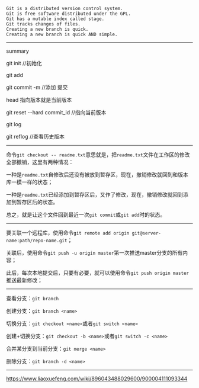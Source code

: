 ```
Git is a distributed version control system.
Git is free software distributed under the GPL.
Git has a mutable index called stage.
Git tracks changes of files.
Creating a new branch is quick.
Creating a new branch is quick AND simple.
```

------

summary

git init //初始化

git add <file>

git commit -m <message> //添加 提交

head 指向版本就是当前版本

git reset --hard commit_id    //指向当前版本

git log

git reflog   //查看历史版本

----

命令`git checkout -- readme.txt`意思就是，把`readme.txt`文件在工作区的修改全部撤销，这里有两种情况：

一种是`readme.txt`自修改后还没有被放到暂存区，现在，撤销修改就回到和版本库一模一样的状态；

一种是`readme.txt`已经添加到暂存区后，又作了修改，现在，撤销修改就回到添加到暂存区后的状态。

总之，就是让这个文件回到最近一次`git commit`或`git add`时的状态。

------

要关联一个远程库，使用命令`git remote add origin git@server-name:path/repo-name.git`；

关联后，使用命令`git push -u origin master`第一次推送master分支的所有内容；

此后，每次本地提交后，只要有必要，就可以使用命令`git push origin master`推送最新修改；

----

查看分支：`git branch`

创建分支：`git branch <name>`

切换分支：`git checkout <name>`或者`git switch <name>`

创建+切换分支：`git checkout -b <name>`或者`git switch -c <name>`

合并某分支到当前分支：`git merge <name>`

删除分支：`git branch -d <name>`

----

https://www.liaoxuefeng.com/wiki/896043488029600/900004111093344



